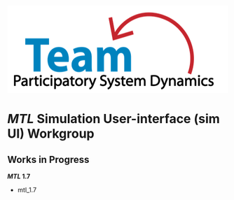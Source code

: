 <img src = "https://github.com/lzim/teampsd/blob/teampsd_style/teampsd_logo/team_psd_logo_sm.png"
     height = "200" width = "600">  

# *MTL* Simulation User-interface (sim UI) Workgroup

## Works in Progress
  
***MTL* 1.7**
  
- mtl_1.7
